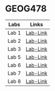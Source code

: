 # GEOG478
| Labs | Links    |
| :---:   | :---: |
| Lab 1 |[Lab-Link](Lab%201)|
| Lab 2 |[Lab-Link](Lab%202)|
| Lab 3 |[Lab-Link](Lab%203)|
| Lab 5 |[Lab-Link](Lab%205)|
| Lab 6 |[Lab-Link](Lab%206)|
| Lab 7 |[Lab-Link](Lab%207)|
| Lab 8 |[Lab-Link](Lab%208)|
